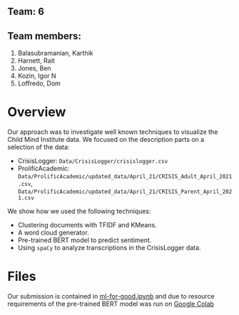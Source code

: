 ## Team: 6
## Team members: 

1.   Balasubramanian, Karthik
2.   Harnett, Rait
3.   Jones, Ben
4.   Kozin, Igor N
5.   Loffredo, Dom

# Overview

Our approach was to investigate well known techniques to visualize the Child Mind Institute data. We focused on the description parts on a selection of the data:

*   CrisisLogger: `Data/CrisisLogger/crisislogger.csv`
*   ProlificAcademic: `Data/ProlificAcademic/updated_data/April_21/CRISIS_Adult_April_2021.csv`, `Data/ProlificAcademic/updated_data/April_21/CRISIS_Parent_April_2021.csv`

We show how we used the following techniques:

*   Clustering documents with TFIDF and KMeans.
*   A word cloud generator.
*   Pre-trained BERT model to predict sentiment.
*   Using ``spaCy`` to analyze transcriptions in the CrisisLogger data.

# Files
Our submission is contained in [ml-for-good.ipynb](https://github.com/raitharnett/ML-for-Good-Hackathon/blob/main/ml_for_good.ipynb) and due to resource requirements of the pre-trained BERT model was run on [Google Colab](https://colab.research.google.com/)
